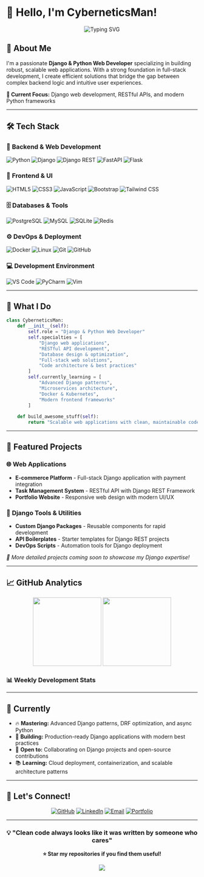 # 👋 Hello, I'm CyberneticsMan!

<div align="center">
  <img src="https://readme-typing-svg.herokuapp.com?font=Fira+Code&weight=500&size=28&pause=1000&color=2D9CDB&center=true&vCenter=true&width=600&lines=Django+%26+Python+Web+Developer;Full-Stack+Web+Solutions;Building+Scalable+Applications;Open+Source+Enthusiast" alt="Typing SVG" />
</div>

## 🚀 About Me

I'm a passionate **Django & Python Web Developer** specializing in building robust, scalable web applications. With a strong foundation in full-stack development, I create efficient solutions that bridge the gap between complex backend logic and intuitive user experiences.

**🎯 Current Focus:** Django web development, RESTful APIs, and modern Python frameworks

---

## 🛠️ Tech Stack

### 🐍 **Backend & Web Development**
![Python](https://img.shields.io/badge/Python-3776AB?style=for-the-badge&logo=python&logoColor=white)
![Django](https://img.shields.io/badge/Django-092E20?style=for-the-badge&logo=django&logoColor=white)
![Django REST](https://img.shields.io/badge/Django_REST-ff1709?style=for-the-badge&logo=django&logoColor=white)
![FastAPI](https://img.shields.io/badge/FastAPI-005571?style=for-the-badge&logo=fastapi)
![Flask](https://img.shields.io/badge/Flask-000000?style=for-the-badge&logo=flask&logoColor=white)

### 🎨 **Frontend & UI**
![HTML5](https://img.shields.io/badge/HTML5-E34F26?style=for-the-badge&logo=html5&logoColor=white)
![CSS3](https://img.shields.io/badge/CSS3-1572B6?style=for-the-badge&logo=css3&logoColor=white)
![JavaScript](https://img.shields.io/badge/JavaScript-F7DF1E?style=for-the-badge&logo=javascript&logoColor=black)
![Bootstrap](https://img.shields.io/badge/Bootstrap-563D7C?style=for-the-badge&logo=bootstrap&logoColor=white)
![Tailwind CSS](https://img.shields.io/badge/Tailwind_CSS-38B2AC?style=for-the-badge&logo=tailwind-css&logoColor=white)

### 🗄️ **Databases & Tools**
![PostgreSQL](https://img.shields.io/badge/PostgreSQL-316192?style=for-the-badge&logo=postgresql&logoColor=white)
![MySQL](https://img.shields.io/badge/MySQL-00000F?style=for-the-badge&logo=mysql&logoColor=white)
![SQLite](https://img.shields.io/badge/SQLite-07405E?style=for-the-badge&logo=sqlite&logoColor=white)
![Redis](https://img.shields.io/badge/Redis-DC382D?style=for-the-badge&logo=redis&logoColor=white)

### ⚙️ **DevOps & Deployment**
![Docker](https://img.shields.io/badge/Docker-2496ED?style=for-the-badge&logo=docker&logoColor=white)
![Linux](https://img.shields.io/badge/Linux-FCC624?style=for-the-badge&logo=linux&logoColor=black)
![Git](https://img.shields.io/badge/Git-F05032?style=for-the-badge&logo=git&logoColor=white)
![GitHub](https://img.shields.io/badge/GitHub-100000?style=for-the-badge&logo=github&logoColor=white)

### 💻 **Development Environment**
![VS Code](https://img.shields.io/badge/VS_Code-007ACC?style=for-the-badge&logo=visual-studio-code&logoColor=white)
![PyCharm](https://img.shields.io/badge/PyCharm-000000?style=for-the-badge&logo=pycharm&logoColor=white)
![Vim](https://img.shields.io/badge/VIM-019733?style=for-the-badge&logo=vim&logoColor=white)

---

## 🎯 What I Do

```python
class CyberneticsMan:
    def __init__(self):
        self.role = "Django & Python Web Developer"
        self.specialties = [
            "Django web applications",
            "RESTful API development",
            "Database design & optimization",
            "Full-stack web solutions",
            "Code architecture & best practices"
        ]
        self.currently_learning = [
            "Advanced Django patterns",
            "Microservices architecture",
            "Docker & Kubernetes",
            "Modern frontend frameworks"
        ]
    
    def build_awesome_stuff(self):
        return "Scalable web applications with clean, maintainable code"
```

---

## 🚀 Featured Projects

### 🌐 **Web Applications**
- **E-commerce Platform** - Full-stack Django application with payment integration
- **Task Management System** - RESTful API with Django REST Framework
- **Portfolio Website** - Responsive web design with modern UI/UX

### 🔧 **Django Tools & Utilities**
- **Custom Django Packages** - Reusable components for rapid development
- **API Boilerplates** - Starter templates for Django REST projects
- **DevOps Scripts** - Automation tools for Django deployment

*📌 More detailed projects coming soon to showcase my Django expertise!*

---

## 📈 GitHub Analytics

<div align="center">
  <img height="180em" src="https://github-readme-stats.vercel.app/api?username=CyberneticsMan&show_icons=true&theme=tokyonight&include_all_commits=true&count_private=true"/>
  <img height="180em" src="https://github-readme-stats.vercel.app/api/top-langs/?username=CyberneticsMan&layout=compact&langs_count=8&theme=tokyonight"/>
</div>

### 📊 Weekly Development Stats

<!--START_SECTION:waka-->

<!--END_SECTION:waka-->

---

## 🌱 Currently

- 🔥 **Mastering:** Advanced Django patterns, DRF optimization, and async Python
- 🚀 **Building:** Production-ready Django applications with modern best practices
- 👥 **Open to:** Collaborating on Django projects and open-source contributions
- 📚 **Learning:** Cloud deployment, containerization, and scalable architecture patterns

---

## 🤝 Let's Connect!

<div align="center">

[![GitHub](https://img.shields.io/badge/GitHub-100000?style=for-the-badge&logo=github&logoColor=white)](https://github.com/CyberneticsMan)
[![LinkedIn](https://img.shields.io/badge/LinkedIn-0077B5?style=for-the-badge&logo=linkedin&logoColor=white)](https://linkedin.com/in/yourprofile)
[![Email](https://img.shields.io/badge/Email-D14836?style=for-the-badge&logo=gmail&logoColor=white)](mailto:your.email@example.com)
[![Portfolio](https://img.shields.io/badge/Portfolio-000000?style=for-the-badge&logo=About.me&logoColor=white)](https://yourportfolio.com)

</div>

---

<div align="center">
  
### 💡 "Clean code always looks like it was written by someone who cares"
  
**⭐ Star my repositories if you find them useful!**

<a href=#><img src="https://github.com/CyberneticsMan/CyberneticsMan/blob/output/github-contribution-grid-snake.svg"></a>

</div>
